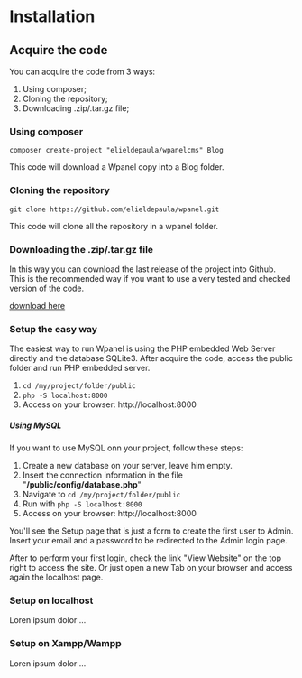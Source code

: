 # Installation

## Acquire the code
You can acquire the code from 3 ways:

1. Using composer;
2. Cloning the repository;
3. Downloading .zip/.tar.gz file;

### Using composer

`composer create-project "elieldepaula/wpanelcms" Blog`

This code will download a Wpanel copy into a Blog folder.

### Cloning the repository

`git clone https://github.com/elieldepaula/wpanel.git`

This code will clone all the repository in a wpanel folder.

### Downloading the .zip/.tar.gz file

In this way you can download the last release of the project into Github. This is the recommended way if you want to use a very tested and checked version of the code.

[download here](https://github.com/elieldepaula/wpanel/releases)

### Setup the easy way
The easiest way to run Wpanel is using the PHP embedded Web Server directly and the database SQLite3. After acquire the code, access the public folder and run PHP embedded server.

1. `cd /my/project/folder/public`
2. `php -S localhost:8000`
3. Access on your browser: http://localhost:8000

##### Using MySQL

If you want to use MySQL onn your project, follow these steps:

1. Create a new database on your server, leave him empty.
2. Insert the connection information in the file "**/public/config/database.php**"
3. Navigate to `cd /my/project/folder/public`
4. Run with `php -S localhost:8000`
5. Access on your browser: http://localhost:8000

You'll see the Setup page that is just a form to create the first user to Admin. Insert your email and a password to be redirected to the Admin login page.

After to perform your first login, check the link "View Website" on the top right to access the site. Or just open a new Tab on your browser and access again the localhost page.

### Setup on localhost
Loren ipsum dolor ...
### Setup on Xampp/Wampp
Loren ipsum dolor ...